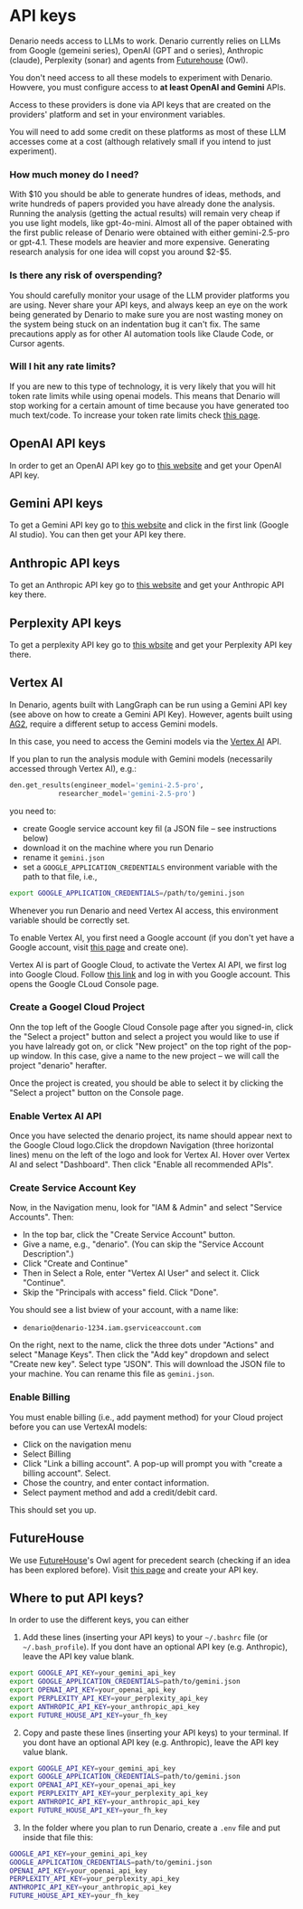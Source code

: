 # API keys

Denario needs access to LLMs to work. Denario currently relies on LLMs from Google (gemeini series), OpenAI (GPT and o series), Anthropic (claude), Perplexity (sonar) and agents from [Futurehouse](https://platform.futurehouse.org/) (Owl). 

You don't need access to all these models to experiment with Denario. Howvere, you must configure access to **at least OpenAI and Gemini** APIs. 

Access to these providers is done via API keys that are created on the providers' platform and set in your environment variables. 

You will need to add some credit on these platforms as most of these LLM accesses come at a cost (although relatively small if you intend to just experiment). 

### How much money do I need?

With \$10 you should be able to generate hundres of ideas, methods, and write hundreds of papers provided you have already done the analysis. Running the analysis (getting the actual results) will remain very cheap if you use light models, like gpt-4o-mini. Almost all of the paper obtained with the first public release of Denario were obtained with either gemini-2.5-pro or gpt-4.1. These models are heavier and more expensive. Generating research analysis for one idea will copst you around \$2-\$5.



### Is there any risk of overspending?

You should carefully monitor your usage of the LLM provider platforms you are using. Never share your API keys, and always keep an eye on the work being generated by Denario to make sure you are nost wasting money on the system being stuck on an indentation bug it can't fix. The same precautions apply as for other AI automation tools like Claude Code, or Cursor agents. 


### Will I hit any rate limits?

If you are new to this type of technology, it is very likely that you will hit token rate limits while using openai models. This means that Denario will stop working for a certain amount of time because you have generated too much text/code. To increase your token rate limits check [this page](https://platform.openai.com/docs/guides/rate-limits). 

## OpenAI API keys 

In order to get an OpenAI API key go to [this website](https://platform.openai.com/api-keys) and get your OpenAI API key.

## Gemini API keys

To get a Gemini API key go to [this website](https://ai.google.dev/gemini-api/docs/api-key) and click in the first link (Google AI studio). You can then get your API key there.

## Anthropic API keys

To get an Anthropic API key go to [this website](https://console.anthropic.com/settings/keys) and get your Anthropic API key there.

## Perplexity API keys

To get a perplexity API key go to [this wbsite](https://docs.perplexity.ai/getting-started/quickstart) and get your Perplexity API key there.

## Vertex AI

In Denario, agents built with LangGraph can be run using a Gemini API key (see above on how to create a Gemini API Key). However, agents built using [AG2](https://ag2.ai/), require a different setup to access Gemini models. 

In this case, you need to access the Gemini models via the [Vertex AI](https://cloud.google.com/vertex-ai?hl=en) API. 

If you plan to run the analysis module with Gemini models (necessarily accessed through Vertex AI), e.g.:

```python
den.get_results(engineer_model='gemini-2.5-pro',
	        researcher_model='gemini-2.5-pro')
```

you need to:
- create Google service account key fil (a JSON file – see instructions below)
- download it on the machine where you run Denario
- rename it `gemini.json` 
- set a `GOOGLE_APPLICATION_CREDENTIALS` environment variable with the path to that file, i.e., 

```bash
export GOOGLE_APPLICATION_CREDENTIALS=/path/to/gemini.json
```

Whenever you run Denario and need Vertex AI access, this environment variable should be correctly set. 


To enable Vertex AI, you first need a Google account (if you don't yet have a Google account, visit [this page](https://www.google.com/intl/en-GB/account/about/) and create one).

Vertex AI is part of Google Cloud, to activate the Vertex AI API, we first log into Google Cloud. Follow [this link](https://console.cloud.google.com/) and log in with you Google account. This opens the Google CLoud Console page.

### Create a Googel Cloud Project

Onn the top left of the Google Cloud Console page after you signed-in, click the "Select a project" button and select a project you would like to use if you have lalready got on, or click "New project" on the top right of the pop-up window. In this case, give a name to the new project – we will call the project "denario" herafter.

Once the project is created, you should be able to select it by clicking the "Select a project" button on the Console page. 

### Enable Vertex AI API

Once you have selected the denario project, its name should appear next to the Google Cloud logo.Click the dropdown Navigation (three horizontal lines) menu on the left of the logo and look for Vertex AI. Hover over Vertex AI and select "Dashboard". Then click "Enable all recommended APIs". 


### Create Service Account Key


Now, in the Navigation menu, look for "IAM & Admin" and select "Service Accounts". Then:

- In the top bar, click the "Create Service Account" button. 
- Give a name, e.g., "denario". (You can skip the "Service Account Description".)
- Click "Create and Continue"
- Then in Select a Role, enter "Vertex AI User" and select it. Click "Continue". 
- Skip the "Principals with access" field. Click "Done". 

You should see a list bview of your account, with a name like: 

- `denario@denario-1234.iam.gserviceaccount.com`

On the right, next to the name, click the three dots under "Actions" and select "Manage Keys". 
Then click the "Add key" dropdown and select "Create new key". Select type "JSON". This will download the JSON file to your machine. You can rename this file as `gemini.json`.

### Enable Billing

You must enable billing (i.e., add payment method) for your Cloud project before you can use VertexAI models:

- Click on the navigation menu
- Select Billing
- Click "Link a billing account". A pop-up will prompt you with "create a billing account". Select. 
- Chose the country, and enter contact information.
- Select payment method and add a credit/debit card. 

This should set you up.


## FutureHouse 

We use [FutureHouse](https://www.futurehouse.org/)'s Owl agent for precedent search (checking if an idea has been explored before). Visit [this page](https://platform.futurehouse.org/) and create your API key. 

## Where to put API keys?

In order to use the different keys, you can either

1. Add these lines (inserting your API keys) to your `~/.bashrc` file (or `~/.bash_profile`). If you dont have an optional API key (e.g. Anthropic), leave the API key value blank.

```sh
export GOOGLE_API_KEY=your_gemini_api_key
export GOOGLE_APPLICATION_CREDENTIALS=path/to/gemini.json
export OPENAI_API_KEY=your_openai_api_key
export PERPLEXITY_API_KEY=your_perplexity_api_key
export ANTHROPIC_API_KEY=your_anthropic_api_key
export FUTURE_HOUSE_API_KEY=your_fh_key
```

2. Copy and paste these lines (inserting your API keys) to your terminal. If you dont have an optional API key (e.g. Anthropic), leave the API key value blank.

```sh
export GOOGLE_API_KEY=your_gemini_api_key
export GOOGLE_APPLICATION_CREDENTIALS=path/to/gemini.json
export OPENAI_API_KEY=your_openai_api_key
export PERPLEXITY_API_KEY=your_perplexity_api_key
export ANTHROPIC_API_KEY=your_anthropic_api_key
export FUTURE_HOUSE_API_KEY=your_fh_key
```

3. In the folder where you plan to run Denario, create a ``.env`` file and put inside that file this:

```sh
GOOGLE_API_KEY=your_gemini_api_key
GOOGLE_APPLICATION_CREDENTIALS=path/to/gemini.json
OPENAI_API_KEY=your_openai_api_key
PERPLEXITY_API_KEY=your_perplexity_api_key
ANTHROPIC_API_KEY=your_anthropic_api_key
FUTURE_HOUSE_API_KEY=your_fh_key
```